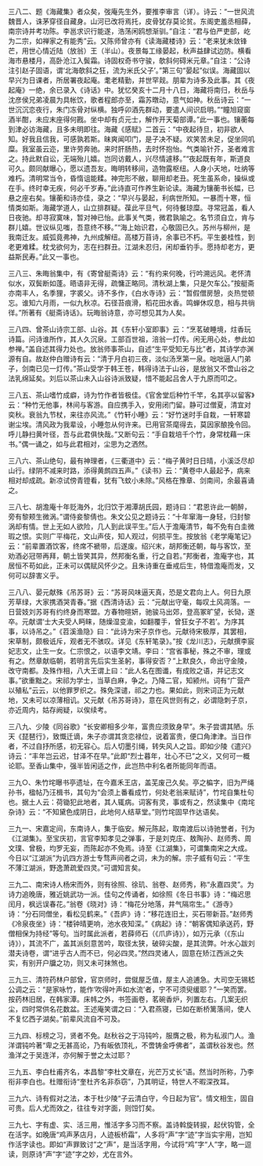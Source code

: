<!-- { "loadSidebar": true } -->
三八二、题《海藏集》者众矣，弢庵先生外，要推李审言（详）。诗云：“一世风流魏晋人，诛茅穿径自藏身。山河已改将焉托，皮骨犹存莫论贫。东阁吏羞丞相薛，南宗诗并考功陈。李邕求识行能遂，浩荡闲鸥想渐驯。”自注：“君与伯严吏部，屹为二宗，如禅家之有能秀”云。又陈师曾亦有《读海藏楼诗》云：“老来犹未敛锋芒，用世心情近陆（放翁）王（半山）。夜景每工缘晏起，秋声益肆试边防。横看海市悬楼月，高卧沧江入鬓霜。诗固权奇书守骏，欹斜何碍米元章。”自注：“公诗注引赵子固语，谓‘北海欹斜之狂，流为米氏父子’。”第三句“晏起”似误。海藏固以早兴为日课者，所居署夜起庵。耄老精勤，并世罕觌。朋辈为诗多及此事。其《夜起庵》一绝，余已录入《诗话》中。犹忆癸亥十二月十八日，海藏将南归，秋岳与沈彦侯兄弟凌晨为具帐饮，歌者程郎亦至，霜苏暾动，意气如神。秋岳诗云：“一世沉沉恋夜行，朱门冻骨对纵横。独呼卯酒先群动，要遣人间识启明。”“瞳旭窥窗酒半酣，未应末座得何戡。坐中却有贞元士，解作开天菊部谭。”此一事也。镶蘅每到津必访海藏，且多未明即往。海藏《感赋》二首云：“中夜起待旦，初非欲人知。好我且信我，可感孰若斯。昧爽闻叩门，是子决不疑。欢笑苦未足，促坐同叽糜。我室虽云迩，里许劳奔驰。来时肝肠热，去时怀抱怡。气类喻针芥，圣者难言之。持此默自讼，无端殆儿嬉。岂同访戴人，兴尽情遽移。”“夜起既有年，斯道良可久。颇同献曝心，愿以遗吾友。晦明转移间，造物露枢纽。人身小天地，吐纳等难朽。清明常当令，昏惰诅能糅。神完形不敝，聊用却老丑。死生虽系命，操纵或在手。终时幸无疾，何必千岁寿。”此诗直可作养生新论读。海藏为镶蘅书长幅，已悬之座右矣。镶蘅和诗亦佳，录之：“早兴与晏起，利病世所知。一暴而十寒，恒情类如斯。海藏学道人，山立排群疑。葆此平旦气，何待餐琼糜。寻常冠盖，看人日夜驰。却寻寂寞味，暂对神已怡。此事关气类，微君孰喻之。名节须自立，肯与群儿嬉。世议纵见嗤，吾意终不移。”“海上始识君，心敬固已久。苏州与柳州，是我南迁友。威弧竟弗神，九州成解纽。高楼万苜诗，余事已不朽。平生姜桂性，到老更难糅。枕戈欲何为，志在扫群丑。江湖未忍归，闲却垂钓手。愿持却老方，更益斯民寿。”此又一事也。

三八三、朱晦翁集中，有《寄曾艇斋诗》云：“有约来何晚，行吟溯远风。老怀清似水，双鬓断如蓬。晤语非无得，疏慵正略同。清秋湖上集，只是欠车公。”按艇斋亦南丰人，名季狸，字裘父。诗不多作，《白水寺诗》云：“暂假僧房憩，炎热觉顿忘。谁知六月雨，一似九秋凉。石径苔痕滑，稻花田水香。鸣蝉休叹息，相与共徜徉。”所著有《艇斋诗话》。玩晦翁诗意，亦可想见其为人矣。

三八四、曾茶山诗宗工部、山谷。其《东轩小室即事》云：“烹茗破睡境，炷香玩诗篇。问诗谁所作，其人久沉泉。工部百世祖，涪翁一灯传。闲无用心处，参此如参禅。”盖自述其得力处也。放翁师事茶山，自述“生平受知无与比”者，其诗学亦渊源有自。故赵仲白赠诗有云：“清于月白初三夜，淡似汤烹第一泉。咄咄逼人门弟子，剑南已见一灯传。”茶山受学于韩王苍，韩得诗法于山谷，是放翁又不啻山谷之法乳绵延矣。刘后以茶山未入山谷诗派致疑，惜不能起吕舍人于九原而叩之。

三八五、茶山嗜竹成癖，诗为竹作者皆极佳。《官舍堂后种竹千竿，名其亭以留客》云：“种竹无他事，林间与客游。自应携手入，安用闭门留。静可过僧夏，清宜对奕秋。衰翁九节杖，来往亦风流。”《竹轩小睡》云：“好竹迷时手自栽，一轩寒碧谢尘埃。清风政为我辈设，小睡忽从何许来。已用官茶麾得去，莫因家酿挽令回。呼儿静扫黄叶径，吾与此君俱快哉。”又断句云：“手自栽培千个竹，身常枕藉一床书。”偶一诵之，如与此君相对，尘思为之洒然。

三八六、茶山绝句，最有神理者，《三衢道中》云：“梅子黄时日日晴，小溪泛尽却山行。绿阴不减来时路，添得黄鹧四五声。”《读书》云：“黄卷中人最起予，病来相对却成疏。新凉试傍青镫看，犹有飞蚊小未除。”风格在豫章、剑南间，余最喜诵之。

三八七、胡澹庵十年贬海外，北归饮于湘潭胡氏园，题诗曰：“君恩许此一朝醉，旁有黎颊生微涡。”谓侍妾黎倩也。朱文公见之题诗云：“十年窜海一身轻，归封黎涡却有情。世上无如人欲险，几人到此误平生。”后人于澹庵清节，每不免有白圭微瑕之恨。实则广平梅花，文山声伎，知人观过，何损平生。按放翁《老学庵笔记》云：“前辈置酒饮客，终席不褫带，后遂废。绍兴末，胡邦衡还朝，每与客饮，至劝酒必冠带再拜，朝土皆笑其异，然邦衡名重，行之自若。”邦衡者，澹庵字也，其居恒不苟如此，正未可以偶赋风怀少之。且朱诗重在垂戒后生，特借澹庵而发，又何可以辞害义乎。

三八八、晏元献殊《吊苏哥》云：“苏哥风味逼天真，恐是文君向上人。何日九原芳草绿，大家携酒哭青春。”据《西清诗话》云：“元献出守毫，每叹土风凋落。一日营妓刘苏哥有约终身而寒盟。方春物暄妍，驰骏马出郊，登高冢旷望，长恸，遂卒。元献谓‘士大夫受人眄睐，随燥湿变渝，如翻覆手，曾狂女子不若’。为序其事，以诗吊之。”《苕溪渔隐》曰：“此诗为宋子京作也。元献待宋极厚，其罢相，宋草制，颇极诋斥，观者无不骇叹。详见《东轩笔录》。”按《龙川志》，元献撰李宸妃志文，止生一女。仁宗恨之，以语李文靖。李曰：“宫省事秘，殊之不审，理或有之。然章献临朝，若明言先后实生圣躬，事得安否？”上默良久，命出守金陵，改守南都。及殊作相，八大王谓上曰：“此人名在图谶，有成败之语，并记志文事。”欲重黜之。宋祁为学士，当草白麻，争之。乃降二官，知颍州。词有“广营产以殖私”云云，以他罪罗织之。殊免深谴，祁之力也。果如此，则宋词正为元献地，又未可以凉薄相讥。又元献《吊苏哥诗》，意在风世则有之，必谓隐刺子京，亦近周内，姑存阙疑，以俟续考。

三八九、少陵《同谷歌》“长安卿相多少年，富贵应须致身早”。朱子尝谓其陋。乐天《琵琶行》，致慨迁谪，朱子亦谓其贪恋禄位，说着富贵，便口角津津。当日作者，不过自抒所感，初无容心。后人切墨引绳，转失风人之旨。即如少陵《遣兴》诗云：“丰年岂云迟，甘泽不在早。”此即“烈士暮年，壮心不已”之义，又何可一概论耶。至香山集中，强半皆闲适之作，此岂热中利名者所能同年而语。

三九○、朱竹垞曝书亭遗址，在今嘉禾王店，盖芜废己久矣。亭之楄字，旧为严绳孙书，楹帖乃汪楫书，其句为“会须上番看成竹，何处老翁来赋诗”，竹垞自集杜句也。据土人云：荷锄犯此地者，其人辄病。词客有灵，事或有之，然读集中《南垞杂诗》云：“不知黛色成阴日，此地何人结草堂。”则竹垞固早作达语矣。

三九一、宋嘉定间，东南诗人，集于临安。解元陈起，取南渡后以诗驰誉者，刊为《江湖集》。至宝庆初，言官李知孝见之弹事，于是刘克庄、敖陶孙、赵师秀、周文璞、曾极，均罗无妄，而陈起亦不免焉。诗至《江湖集》，可谓集南宋之大成。今日以“江湖派”为讥四方游士专骛声间者之词，未为的解。宗子威有句云：“平生不薄江湖派，野逸萧疏爱四灵。”可谓知言矣。

三九二、南宋诗人杨宋而外，则有徐照、徐玑、翁卷、赵师秀，称“永嘉四灵”。为诗力追晚唐，雅近姚武功一派。佳句之传诵者，如徐照《冬日书事》诗：“梅迟思闰月，枫远误春花。”翁卷《晓对》诗：“梅花分地落，井气隔帘生。”《游寺》诗：“分石同僧坐，看松见鹤来。”《吾庐》诗：“移花连旧土，买石带新苔。”赵师秀《冷泉夜坐》诗：“楼钟晴更响，池水夜知深。”《病起》诗：“朝客偶知承送药，野僧相保为持经”等句。当时属此派者，若薛师石（《爪庐诗》），如万元承（《东山诗》），其流不广，盖其派刻意苦吟，取径太狭，破碎尖酸，是其流弊。叶水心跋刘潜夫诗卷，谓“进乎古人而不已，何必四灵。”然四灵诸人，固意在矫江西派之失实，有别开户牖之功，则又未可抹煞也。

三九三、清符药林户部曾，官京师时，尝僦屋乏值，屋主人追逋急。大司空无锡嵇公调之云：“是家咏竹，能作‘吹得叶声如水流’者，宁不可须臾缓耶？”一笑而罢。按药林旧居，在韩家潭。床帏之外，书签画卷，茗碗香炉，列置左右。几案无织尘，四时常供名花数盆。王述庵笑谓之曰：“入君燕寝，已如在断桥篱落间，使人不复忆西子湖矣。”前辈风流自不可及。

三九四、标榜之习，贤者不免。赵秋谷之于冯钝吟，服膺之极，称为私淑门人。渔洋谓钝吟著“卑之无甚高论，乃有皈依顶礼，不啻铸金呼佛者”，盖谓秋谷发也。然渔洋之于吴连洋，亦何解于誉之太过耶？

三九五、李白杜甫齐名，本昌黎“李杜文章在，光芒万丈长”语。然当时所称，乃李衔非李白也。杜赠衔诗“奎杜齐名非忝窃”，乃其明证，特世人不暇深孜耳。

三九六、诗有假对之法，本于杜少陵“子云清白守，今日起为官”。情文相生，固自可贵。后人尤而效之，往往专对字面，则饾饤矣。

三九七、字有虚、实、活三用，惟活字多习而不察。盖诗斡旋转捩，起伏钩管，全在活字。如晚唐“鸡声茅店月，人迹板桥霜”，人多将“声”字“迹”字当实宇用，岂知作活字读也。即如“声罪致讨”之“声”，是当活字用，今试将“鸡”字“人”字，略一逗读，则原诗“声”字“迹”字之妙，尤在言外。

